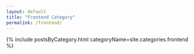 ```yaml
---
layout: default
title: "Frontend Category"
permalink: /frontend/
---
```


{% include postsByCategory.html categoryName=site.categories.frontend %}
